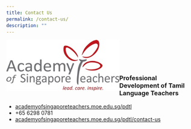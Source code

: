 ```yaml
---
title: Contact Us
permalink: /contact-us/
description: ""
---
```

<img src="/images/loogoo.jpg" align="left" style="width:300px"/><br><br><br><br>

### Professional Development of Tamil Language Teachers

* [academyofsingaporeteachers.moe.edu.sg/pdtl](https://academyofsingaporeteachers.moe.edu.sg/pdtl)
* +65 6298 0781
* [academyofsingaporeteachers.moe.edu.sg/pdtl/contact-us](https://academyofsingaporeteachers.moe.edu.sg/pdtl/contact-us)